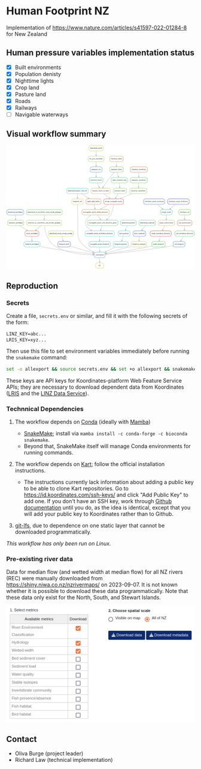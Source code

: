 # Human Footprint NZ

Implementation of https://www.nature.com/articles/s41597-022-01284-8 for New Zealand

## Human pressure variables implementation status

- [x] Built environments
- [x] Population denisty
- [x] Nighttime lights
- [x] Crop land
- [x] Pasture land
- [x] Roads
- [x] Railways
- [ ] Navigable waterways

## Visual workflow summary

![Generated with: `set -o allexport && source secrets.env && set +o allexport && snakemake --snakefile ./src/Snakefile --profile profiles/default -f all --rulegraph | dot -Tpng > rulegraph.png`](<rulegraph.png>)

## Reproduction

### Secrets

Create a file, `secrets.env` or similar, and fill it with the following secrets of the form:

```env
LINZ_KEY=abc...
LRIS_KEY=xyz...
```

Then use this file to set environment variables immediately before running the `snakemake` command:

```bash
set -o allexport && source secrets.env && set +o allexport && snakemake --snakefile ./src/Snakefile --profile ./profiles/default all
```

These keys are API keys for Koordinates-platform Web Feature Service APIs; they are necessary to download dependent data from Koordinates ([LRIS](lris.scinfo.org.nz/) and the [LINZ Data Service](data.linz.govt.nz/)).

### Technnical Dependencies

1. The workflow depends on [Conda](https://docs.conda.io/en/latest/) (ideally with [Mamba](https://mamba.readthedocs.io/en/latest/))

    - [SnakeMake](https://snakemake.readthedocs.io/en/stable/); install via `mamba install -c conda-forge -c bioconda snakemake`.
    - Beyond that, SnakeMake itself will manage Conda environments for running commands.

1. The workflow depends on [Kart](https://github.com/koordinates/kart); follow the official installation instructions.

    - The instructions currently lack information about adding a public key to be able to clone Kart repositories. Go to https://id.koordinates.com/ssh-keys/ and click "Add Public Key" to add one. If you don't have an SSH key, work through [Github documentation](https://docs.github.com/en/authentication/connecting-to-github-with-ssh/adding-a-new-ssh-key-to-your-github-account) until you do, as the idea is identical, except that you will add your public key to Koordinates rather than to Github.

1. [git-lfs](https://git-lfs.com/), due to dependence on one static layer that cannot be downloaded programmatically.

_This workflow has only been run on Linux._

### Pre-existing river data

Data for median flow (and wetted width at median flow) for all NZ rivers (REC) were manually downloaded from https://shiny.niwa.co.nz/nzrivermaps/ on 2023-09-07. It is not known whether it is possible to download these data programmatically. Note that these data only exist for the North, South, and Stewart Islands.

![Image of download parameters](<static/Screenshot from 2023-09-07 14-47-23.png>)

## Contact

- Oliva Burge (project leader)
- Richard Law (technical implementation)